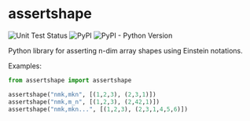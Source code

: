 # assertshape

![Unit Test Status](https://github.com/steinwaywhw/assertshape/actions/workflows/unit-tests.yml/badge.svg)
![![PyPI](https://img.shields.io/pypi/v/requests?logo=pypi)](https://pypi.org/project/assertshape/)
![PyPI - Python Version](https://img.shields.io/pypi/pyversions/assertshape?logo=python)

Python library for asserting n-dim array shapes using Einstein notations.

Examples: 

```python
from assertshape import assertshape

assertshape("nmk,mkn", [(1,2,3), (2,3,1)])
assertshape("nmk,m_n", [(1,2,3), (2,42,1)])
assertshape("nmk,mkn...", [(1,2,3), (2,3,1,4,5,6)])
```
